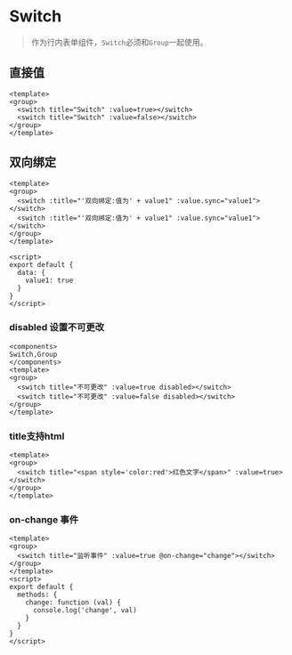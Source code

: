 # Switch

> 作为行内表单组件，`Switch`必须和`Group`一起使用。

## 直接值

``` vux height=160 components=Switch,Group
<template>
<group>
  <switch title="Switch" :value=true></switch>
  <switch title="Switch" :value=false></switch>
</group>
</template>
```

## 双向绑定

``` vux height=140 components=Switch,Group
<template>
<group>
  <switch :title="'双向绑定:值为' + value1" :value.sync="value1"></switch>
  <switch :title="'双向绑定:值为' + value1" :value.sync="value1"></switch>
</group>
</template>

<script>
export default {
  data: {
    value1: true
  }
}
</script>
```

### disabled 设置不可更改

``` vux height=140 components=Switch,Group
<components>
Switch,Group
</components>
<template>
<group>
  <switch title="不可更改" :value=true disabled></switch>
  <switch title="不可更改" :value=false disabled></switch>
</group>
</template>
```

### title支持html

``` vux height=80 components=Switch,Group
<template>
<group>
  <switch title="<span style='color:red'>红色文字</span>" :value=true></switch>
</group>
</template>
```

### on-change 事件

``` vux height=80 components=Switch,Group
<template>
<group>
  <switch title="监听事件" :value=true @on-change="change"></switch>
</group>
</template>
<script>
export default {
  methods: {
    change: function (val) {
      console.log('change', val)
    }
  }
}
</script>
```


